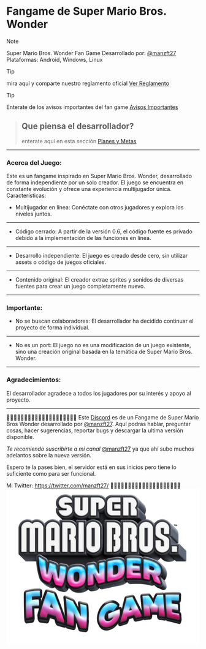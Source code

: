 # Fangame de Super Mario Bros. Wonder
> [!NOTE]
> Super Mario Bros. Wonder Fan Game
> Desarrollado por: [@manzft27](https://youtube.com/@manzft27)
> Plataformas: Android, Windows, Linux

> [!TIP]
> mira aquí y comparte
> nuestro reglamento oficial
> [Ver Reglamento](https://smbwf.github.io/)

> [!TIP]
> Enterate de los avisos
> importantes del fan game
> [Avisos Importantes](https://smbwf.github.io/aviso)

> ## Que piensa el desarrollador?
> enterate aquí en esta sección
> [Planes y Metas](https://smbwf.github.io/about)
___

### Acerca del Juego:

Este es un fangame inspirado en Super Mario Bros. Wonder, desarrollado de forma independiente por un solo creador. El juego se encuentra en constante evolución y ofrece una experiencia multijugador única.
Características:

 * Multijugador en línea: Conéctate con otros jugadores y explora los niveles juntos.
___
 * Código cerrado: A partir de la versión 0.6, el código fuente es privado debido a la implementación de las funciones en línea.
___

 * Desarrollo independiente: El juego es creado desde cero, sin utilizar assets o código de juegos oficiales.
___

 * Contenido original: El creador extrae sprites y sonidos de diversas fuentes para crear un juego completamente nuevo.
___

### Importante:

 * No se buscan colaboradores: El desarrollador ha decidido continuar el proyecto de forma individual.
___
 * No es un port: El juego no es una modificación de un juego existente, sino una creación original basada en la temática de Super Mario Bros. Wonder.
___

### Agradecimientos:
El desarrollador agradece a todos los jugadores por su interés y apoyo al proyecto.
___


🔴🔴🔴🔴🔴🔴🔴🔴🔴🔴🔴🔴🔴🔴🔴🔴🔴🔴🔴🔴
Este [Discord](https://discord.com/invite/QgQseGj8hc) es de un Fangame de Super Mario Bros Wonder desarrollado por [@manzft27](https://discord.com/invite/QgQseGj8hc). Aquí podras hablar, preguntar cosas, hacer sugerencias, reportar bugs y descargar la ultima versión disponible.

*Te recomiendo suscribirte a mi canal* [@manzft27](https://youtube.com/@manzft27) ya que ahí subo muchos adelantos sobre la nueva versión.

Espero te la pases bien, el servidor está en sus inicios pero tiene lo suficiente como para ser funcional.

Mi Twitter: https://twitter.com/manzft27/
🔴🔴🔴🔴🔴🔴🔴🔴🔴🔴🔴🔴🔴🔴🔴🔴🔴🔴🔴🔴
![SMBWONDER Fan Game](logo.png)
